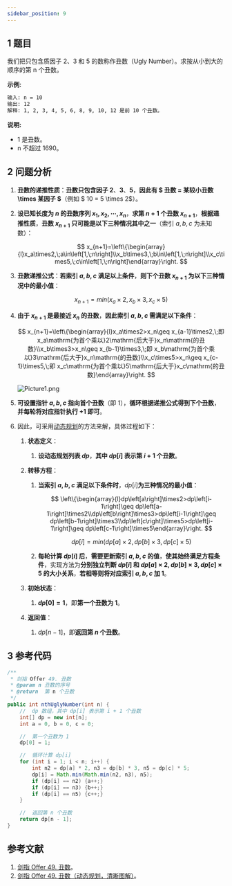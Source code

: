 ```yaml
---
sidebar_position: 9
---
```


## 1 题目

我们把只包含质因子 2、3 和 5 的数称作丑数（Ugly Number）。求按从小到大的顺序的第 n 个丑数。

**示例:**

```txt
输入: n = 10
输出: 12
解释: 1, 2, 3, 4, 5, 6, 8, 9, 10, 12 是前 10 个丑数。
```

**说明:**

* 1 是丑数。
* n 不超过 1690。

## 2 问题分析

1. **丑数的递推性质**：**丑数只包含因子 2**、**3**、**5**，**因此有 $ 丑数 = 某较小丑数 \times 某因子 $**（例如 $ 10 = 5 \times 2$）。
2. **设已知长度为 $n$ 的丑数序列 $x_1, x_2, \cdots , x_n$**，**求第 $n + 1$ 个丑数 $x_{n + 1}$**，**根据递推性质**，**丑数 $x_{n + 1}$ 只可能是以下三种情况其中之一**（索引 $a, b, c$ 为未知数）：

   $$
   x_{n+1}=\left\{\begin{array}{l}x_a\times2,\;a\in\left[1,\;n\right]\\x_b\times3,\;b\in\left[1,\;n\right]\\x_c\times5,\;c\in\left[1,\;n\right]\end{array}\right.
   $$
3. **丑数递推公式**：**若索引 $a, b, c$ 满足以上条件**，**则下个丑数 $x_{n + 1}$ 为以下三种情况中的最小值**：

   $$
   x_{n + 1} = min(x_a \times 2, x_b \times 3, x_c \times 5)
   $$
4. **由于 $x_{n + 1}$ 是最接近 $x_n$ 的丑数**，**因此索引 $a, b, c$ 需满足以下条件**：

   $$
   x_{n+1}=\left\{\begin{array}{l}x_a\times2>x_n\geq x_{a-1}\times2,\;即 x_a\mathrm{为首个乘以}2\mathrm{后大于}x_n\mathrm{的丑数}\\x_b\times3>x_n\geq x_{b-1}\times3,\;即 x_b\mathrm{为首个乘以}3\mathrm{后大于}x_n\mathrm{的丑数}\\x_c\times5>x_n\geq x_{c-1}\times5,\;即 x_c\mathrm{为首个乘以}5\mathrm{后大于}x_c\mathrm{的丑数}\end{array}\right.
   $$

   ![Picture1.png](https://notebook.ricear.com/media/202202/2022-02-10_1542480.9788386990040487.png)
5. **可设置指针 $a, b, c$ 指向首个丑数**（即 1），**循环根据递推公式得到下个丑数**，**并每轮将对应指针执行 +1 即可**。
6. 因此，可采用[动态规划](https://ricear.com/project-21/doc-87)的方法来解，具体过程如下：

   1. **状态定义**：

      1. **设动态规划列表 $dp$**，**其中 $dp[i]$ 表示第 $i + 1$ 个丑数**。
   2. **转移方程**：

      1. **当索引 $a, b, c$ 满足以下条件时**，$dp[i]$**为三种情况的最小值**：

         $$
         \left\{\begin{array}{l}dp\left[a\right]\times2>dp\left[i-1\right]\geq dp\left[a-1\right]\times2\\dp\left[b\right]\times3>dp\left[i-1\right]\geq dp\left[b-1\right]\times3\\dp\left[c\right]\times5>dp\left[i-1\right]\geq dp\left[c-1\right]\times5\end{array}\right.
         $$

         $$
         dp[i] = min(dp[a] \times 2, dp[b] \times 3, dp[c] \times 5)
         $$
      2. **每轮计算 $dp[i]$ 后**，**需要更新索引 $a, b, c$ 的值**，**使其始终满足方程条件**，实现方法为**分别独立判断 $dp[i]$ 和 $dp[a] \times 2, dp[b] \times 3, dp[c] \times 5$ 的大小关系**，**若相等则将对应索引 $a, b, c$ 加 1**。
   3. **初始状态**：

      1. **$dp[0] = 1$**，即**第一个丑数为 1**。
   4. **返回值**：

      1. $dp[n - 1]$，即**返回第 $n$ 个丑数**。

## 3 参考代码

```java
/**
 * 剑指 Offer 49. 丑数
 * @param n 丑数的序号
 * @return  第 n 个丑数
 */
public int nthUglyNumber(int n) {
    //  dp 数组，其中 dp[i] 表示第 i + 1 个丑数
    int[] dp = new int[n];
    int a = 0, b = 0, c = 0;

    //  第一个丑数为 1
    dp[0] = 1;

    //  循环计算 dp[i]
    for (int i = 1; i < n; i++) {
        int n2 = dp[a] * 2, n3 = dp[b] * 3, n5 = dp[c] * 5;
        dp[i] = Math.min(Math.min(n2, n3), n5);
        if (dp[i] == n2) {a++;}
        if (dp[i] == n3) {b++;}
        if (dp[i] == n5) {c++;}
    }

    //  返回第 n 个丑数
    return dp[n - 1];
}
```

## 参考文献

1. [剑指 Offer 49. 丑数](https://leetcode-cn.com/problems/chou-shu-lcof)。
2. [剑指 Offer 49. 丑数（动态规划，清晰图解）](https://leetcode-cn.com/problems/chou-shu-lcof/solution/mian-shi-ti-49-chou-shu-dong-tai-gui-hua-qing-xi-t)。
